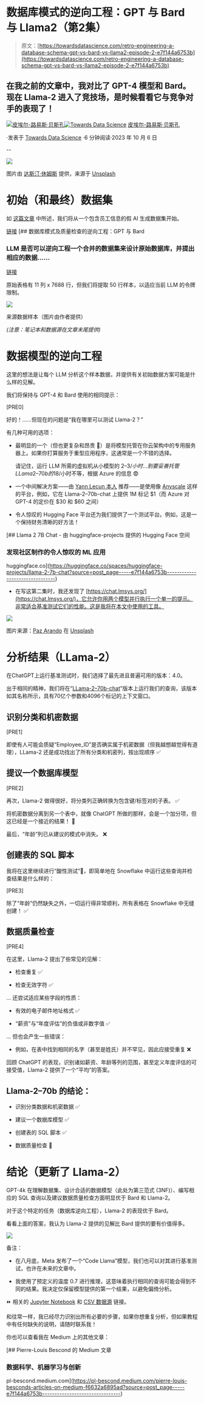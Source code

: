# 数据库模式的逆向工程：GPT 与 Bard 与 Llama2（第2集）

> 原文：[https://towardsdatascience.com/retro-engineering-a-database-schema-gpt-vs-bard-vs-llama2-episode-2-e7f144a6753b](https://towardsdatascience.com/retro-engineering-a-database-schema-gpt-vs-bard-vs-llama2-episode-2-e7f144a6753b)

## 在我之前的文章中，我对比了 GPT-4 模型和 Bard。现在 Llama-2 进入了竞技场，是时候看看它与竞争对手的表现了！

[](https://pl-bescond.medium.com/?source=post_page-----e7f144a6753b--------------------------------)[![皮埃尔-路易斯·贝斯孔](../Images/bb236055962b420fb3ab22088ab28f11.png)](https://pl-bescond.medium.com/?source=post_page-----e7f144a6753b--------------------------------)[](https://towardsdatascience.com/?source=post_page-----e7f144a6753b--------------------------------)[![Towards Data Science](../Images/a6ff2676ffcc0c7aad8aaf1d79379785.png)](https://towardsdatascience.com/?source=post_page-----e7f144a6753b--------------------------------) [皮埃尔-路易斯·贝斯孔](https://pl-bescond.medium.com/?source=post_page-----e7f144a6753b--------------------------------)

·发表于 [Towards Data Science](https://towardsdatascience.com/?source=post_page-----e7f144a6753b--------------------------------) ·6 分钟阅读·2023 年 10 月 6 日

--

![](../Images/2941f397ecb8ea1cf96ab9c325122f57.png)

图片由 [达斯汀·休姆斯](https://unsplash.com/@dustinhumes_photography?utm_source=medium&utm_medium=referral) 提供，来源于 [Unsplash](https://unsplash.com/?utm_source=medium&utm_medium=referral)

# 初始（和最终）数据集

如 [这篇文章](https://medium.com/p/2e2776e8af86) 中所述，我们将从一个包含员工信息的假 AI 生成数据集开始。

[链接](https://retro-engineering-a-database-schema-and-quality-checks-gpt-vs-bard-2e2776e8af86?source=post_page-----e7f144a6753b--------------------------------) [## 数据库模式及质量检查的逆向工程：GPT 与 Bard

### LLM 是否可以逆向工程一个合并的数据集来设计原始数据库，并提出相应的数据……

[链接](https://towardsdatascience.com/retro-engineering-a-database-schema-and-quality-checks-gpt-vs-bard-2e2776e8af86?source=post_page-----e7f144a6753b--------------------------------)

原始表格有 11 列 x 7688 行，但我们将提取 50 行样本，以适应当前 LLM 的令牌限制。

![](../Images/0c36c37aab2a4cf97caf94e274d64dcd.png)

来源数据样本（图片由作者提供）

*(注意：笔记本和数据源在文章末尾提供)*

# 数据模型的逆向工程

这里的想法是让每个 LLM 分析这个样本数据，并提供有关初始数据方案可能是什么样的见解。

我们将保持与 GPT-4 和 Bard 使用的相同提示：

[PRE0]

好的！……但现在的问题是“我在哪里可以测试 Llama-2？”

有几种可用的选项：

+   最明显的一个（但也更复杂和昂贵 💸）是将模型托管在你云架构中的专用服务器上。如果你打算服务于重型应用程序，这通常是一个不错的选择。

    请记住，运行 LLM 所需的虚拟机从小模型的 2–3$/小时... 到要妥善托管 LLama2–70b 的 18$/小时不等，根据 Azure 的信息 😨

+   一个中间解决方案——由 [Yann Lecun 本人](https://www.linkedin.com/feed/update/urn:li:activity:7109561666324885504?commentUrn=urn%3Ali%3Acomment%3A%28activity%3A7109561666324885504%2C7111453478513733632%29&dashCommentUrn=urn%3Ali%3Afsd_comment%3A%287111453478513733632%2Curn%3Ali%3Aactivity%3A7109561666324885504%29) 推荐——是使用像 [Anyscale](https://www.anyscale.com/) 这样的平台，例如，它在 Llama-2–70b-chat 上提供 1M 标记 $1（而 Azure 对 GPT-4 的定价在 $30 和 $60 之间）

+   令人惊叹的 Hugging Face 平台还为我们提供了一个测试平台。例如，这是一个保持财务清晰的好方法！

[](https://huggingface.co/spaces/huggingface-projects/llama-2-7b-chat?source=post_page-----e7f144a6753b--------------------------------) [## Llama 2 7B Chat - 由 huggingface-projects 提供的 Hugging Face 空间

### 发现社区制作的令人惊叹的 ML 应用

huggingface.co](https://huggingface.co/spaces/huggingface-projects/llama-2-7b-chat?source=post_page-----e7f144a6753b--------------------------------)

+   在写这第二集时，我还发现了 [https://chat.lmsys.org/](https://chat.lmsys.org/)，它允许你用两个模型并行执行一个单一的提示。非常适合基准测试它们的性能。这是我将在本文中使用的工具。

![](../Images/d98758be443f6eec0e3aabe30a2c800d.png)

图片来源：[Paz Arando](https://unsplash.com/@pazarando?utm_source=medium&utm_medium=referral) 在 [Unsplash](https://unsplash.com/?utm_source=medium&utm_medium=referral)

# 分析结果（LLama-2）

在ChatGPT上运行基准测试时，我们选择了最先进且普遍可用的版本：4.0。

出于相同的精神，我们将在“[LLama-2–70b-chat](https://ai.meta.com/llama/)”版本上运行我们的查询，该版本如其名称所示，具有70亿个参数和4096个标记的上下文窗口。

## 识别分类和机密数据

[PRE1]

即使有人可能会质疑“Employee_ID”是否确实属于机密数据（但我越想越觉得有道理），LLama-2 还是成功找出了所有分类和机密列，按出现顺序 ✅

## 提议一个数据库模型

[PRE2]

再次，Llama-2 做得很好，将分类列正确转换为包含键/标签对的子表。 ✅

将机密数据分离到另一个表中，就像 ChatGPT 所做的那样，会是一个加分项，但这已经是一个接近的结果！ 🔶

最后，“年龄”列已从建议的模式中消失。 ❌

## 创建表的 SQL 脚本

我将在这里继续进行“酸性测试”🧪，即简单地在 Snowflake 中运行这些查询并检查结果是什么样的：

[PRE3]

除了“年龄”仍然缺失之外，一切运行得非常顺利，所有表格在 Snowflake 中无缝创建！ ✅

## 数据质量检查

[PRE4]

在这里，Llama-2 提出了些常见的见解：

+   检查重复 ✅

+   检查无效字符 ✅

… 还尝试适应某些字段的性质：

+   有效的电子邮件地址格式 ✅

+   “薪资”与“年度评估”的负值或非数字值 ✅

… 但也会产生一些错误：

+   例如，在表中找到相同的名字（甚至是姓氏）并不罕见，因此应接受重复 ❌

回顾 ChatGPT 的表现，识别诸如薪资、年龄等列的范围，甚至定义年度评估的可接受值，Llama-2 提供了一个“平均”的答案。

## Llama-2–70b 的结论：

+   识别分类数据和机密数据 ✅

+   建议一个数据库模型 ✅

+   创建表的 SQL 脚本 ✅

+   数据质量检查 🔶

# 结论（更新了 Llama-2）

GPT-4k 在理解数据集、设计合适的数据模型（此处为第三范式 (3NF)）、编写相应的 SQL 查询以及建议数据质量检查方面明显优于 Bard 和 Llama-2。

对于这个特定的任务（数据库逆向工程），Llama-2 的表现优于 Bard。

看看上面的答案，我认为 Llama-2 提供的见解比 Bard 提供的要有价值得多。

![](../Images/d6dbaa44d89f44de9848183352e5cb06.png)

备注：

+   在八月底，Meta 发布了一个“Code Llama”模型，我们也可以对其进行基准测试，也许在未来的文章中。

+   我使用了预定义的温度 0.7 进行推理，这意味着执行相同的查询可能会得到不同的结果。我决定仅保留模型提供的第一个结果，以避免偏倚分析。

⏩ 相关的 [Jupyter Notebook](https://github.com/pierrelouisbescond/medium_articles/blob/main/medium_llm_db_retro_eng_load_and_format_data.ipynb) 和 [CSV 数据源](https://github.com/pierrelouisbescond/medium_articles/blob/main/Employees_Base.csv) 链接。

和往常一样，我已经尽力识别出所有必要的步骤，如果你想重复分析，但如果教程中有任何缺失的说明，请随时联系我！

你也可以查看我在 Medium 上的其他文章：

[](https://pl-bescond.medium.com/pierre-louis-besconds-articles-on-medium-f6632a6895ad?source=post_page-----e7f144a6753b--------------------------------) [## Pierre-Louis Bescond 的 Medium 文章

### 数据科学、机器学习与创新

pl-bescond.medium.com](https://pl-bescond.medium.com/pierre-louis-besconds-articles-on-medium-f6632a6895ad?source=post_page-----e7f144a6753b--------------------------------)
